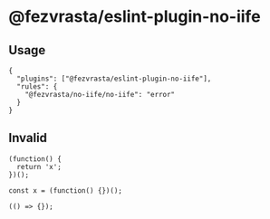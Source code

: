 # @fezvrasta/eslint-plugin-no-iife

## Usage

```
{
  "plugins": ["@fezvrasta/eslint-plugin-no-iife"],
  "rules": {
    "@fezvrasta/no-iife/no-iife": "error"
  }
}
```

## Invalid

```
(function() {
  return 'x';
})();

const x = (function() {})();

(() => {});
```
